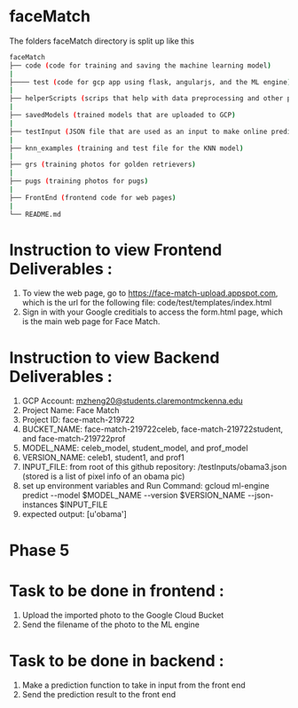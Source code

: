 # faceMatch

The folders faceMatch directory is split up like this

```bash
faceMatch
├── code (code for training and saving the machine learning model)
|
├──── test (code for gcp app using flask, angularjs, and the ML engine)
|
├── helperScripts (scrips that help with data preprocessing and other purposes)
|
├── savedModels (trained models that are uploaded to GCP)
|
├── testInput (JSON file that are used as an input to make online predictions in GCP)
|
├── knn_examples (training and test file for the KNN model)
|
├── grs (training photos for golden retrievers)
|
├── pugs (training photos for pugs)
|
├── FrontEnd (frontend code for web pages)
|
└── README.md
```
# Instruction to view Frontend Deliverables :
  1) To view the web page, go to https://face-match-upload.appspot.com, which is the url for the following file: code/test/templates/index.html
  2) Sign in with your Google creditials to access the form.html page, which is the main web page for Face Match.

# Instruction to view Backend Deliverables :
  1) GCP Account: mzheng20@students.claremontmckenna.edu
  2) Project Name: Face Match
  3) Project ID: face-match-219722
  4) BUCKET_NAME: face-match-219722celeb, face-match-219722student, and face-match-219722prof
  5) MODEL_NAME: celeb_model, student_model, and prof_model
  6) VERSION_NAME: celeb1, student1, and prof1
  7) INPUT_FILE: from root of this github repository: /testInputs/obama3.json  (stored is a list of pixel info of an obama pic)
  8) set up environment variables and Run Command: gcloud ml-engine predict --model $MODEL_NAME --version $VERSION_NAME --json-instances $INPUT_FILE
  9) expected output: [u'obama']

# Phase 5
# Task to be done in frontend :
  1) Upload the imported photo to the Google Cloud Bucket
  2) Send the filename of the photo to the ML engine

# Task to be done in backend :
  1) Make a prediction function to take in input from the front end
  2) Send the prediction result to the front end  
